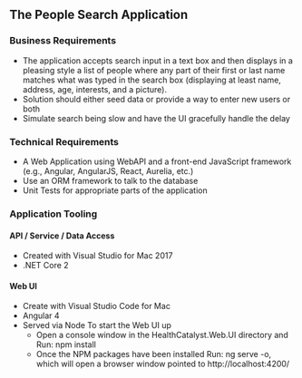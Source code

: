 ## The People Search Application

### Business Requirements

 * The application accepts search input in a text box and then displays in a pleasing style a list of people where any part of their first or last name matches what was typed in the search box (displaying at least name, address, age, interests, and a picture). 
 * Solution should either seed data or provide a way to enter new users or both
 * Simulate search being slow and have the UI gracefully handle the delay

### Technical Requirements

 * A Web Application using WebAPI and a front-end JavaScript framework (e.g., Angular, AngularJS, React, Aurelia, etc.) 
 * Use an ORM framework to talk to the database
 * Unit Tests for appropriate parts of the application
 
### Application Tooling
 
#### API / Service / Data Access
  * Created with Visual Studio for Mac 2017 
  * .NET Core 2
  
#### Web UI
  * Create with Visual Studio Code for Mac
  * Angular 4
  * Served via Node
  To start the Web UI up
     * Open a console window in the HealthCatalyst.Web.UI directory and Run: npm install
     * Once the NPM packages have been installed Run: ng serve -o, which will open a browser window pointed to                      http://localhost:4200/
 
